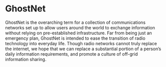 GhostNet
=====
GhostNet is the overarching term for a collection of communications networks set up to allow users
around the world to exchange information without relying on pre-established infrastructure. Far from
being just an emergency plan, GhostNet is intended to ease the transition of radio technology into everyday
life. Though radio networks cannot truly replace the internet, we hope that we can replace a substantial
portion of a person’s daily information requirements, and promote a culture of off-grid information sharing.
